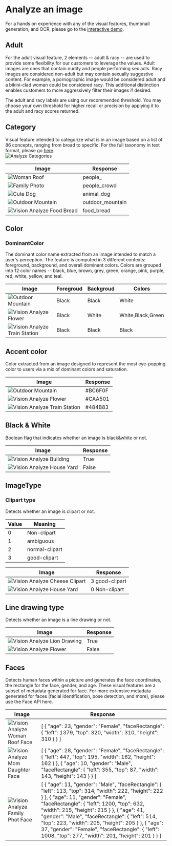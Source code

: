 # Analyze an image

For a hands on experience with any of the visual features, thumbnail generation, and OCR, please go to the  [interactive demo](https://www.projectoxford.ai/demo/vision). 

## Adult

For the adult visual feature, 2 elements -- adult & racy -- are used to provide some flexibility for our customers to leverage the values.        Adult images are ones that contain nudity and people performing sex acts.        Racy images are considered non-adult but may contain sexually suggestive content.        For example, a pornographic image would be considered adult and a bikini-clad woman could be considered racy.        This additional distinction enables customers to more aggressively filter their images if desired.     

The adult and racy labels are using our recommended threshold.  You may choose your own threshold for higher recall or precision by applying it to the adult and racy scores returned.     

## Category

Visual feature intended to categorize what is in an image based on a list of 86 concepts, ranging from broad to specific. For the full taxonomy in text format, please go [here](https://www.projectoxford.ai/images/bright/vision/examples/86categories.txt).  
![Analyze Categories](./Images/analyze_categories.jpg)  

Image                                                                           | Response
------------------------------------------------------------------------------- | ----------------
![Woman Roof](./Images/woman_roof.jpg)                                   | people_
![Family Photo](./Images/family_photo.jpg)                               | people_crowd
![Cute Dog](./Images/cute_dog.jpg)                                       | animal_dog
![Outdoor Mountain](./Images/mountain_vista.jpg)                       | outdoor_mountain
![Vision Analyze Food Bread](./Images/bread.jpg) | food_bread

## Color
### DominantColor
The dominant color name extracted from an image intended to match a user's perception. The feature is computed in 3 different contexts: foreground, background, and overall dominant colors. Colors are grouped into 12 color names -- black, blue, brown, grey, green, orange, pink, purple, red, white, yellow, and teal.  

Image                                                                                 | Foregroud |Backgroud| Colors
------------------------------------------------------------------------------------- | --------- | ------- | ------
![Outdoor Mountain](./Images/mountain_vista.jpg)                             | Black     | Black   | White
![Vision Analyze Flower](./Images/flower.jpg)                 | Black     | White   | White,Black,Green
![Vision Analyze Train Station](./Images/train_station.jpg) | Black     | Black   | Black

## Accent color
Color extracted from an image designed to represent the most eye-popping color to users via a mix of dominant colors and saturation.  

Image                                                                                 | Response
------------------------------------------------------------------------------------- | ----
![Outdoor Mountain](./Images/mountain_vista.jpg)                             | #BC6F0F
![Vision Analyze Flower](./Images/flower.jpg)                 | #CAA501
![Vision Analyze Train Station](./Images/train_station.jpg) | #484B83

## Black & White
Boolean flag that indicates whether an image is black&white or not.  

Image                                                                                 | Response
------------------------------------------------------------------------------------- | ----
![Vision Analyze Building](./Images/bw_buildings.jpg)             | True
![Vision Analyze House Yard](./Images/house_yard.jpg)       | False

## ImageType
### Clipart type
Detects whether an image is clipart or not.  

Value | Meaning
----- | --------------
0     | Non-clipart
1     | ambiguous
2     | normal-clipart
3     | good-clipart

Image|Response
----|----
![Vision Analyze Cheese Clipart](./Images/cheese_clipart.jpg)|3 good-clipart
![Vision Analyze House Yard](./Images/house_yard.jpg)|0 Non-clipart

## Line drawing type
Detects whether an image is a line drawing or not.  

Image|Response
----|----
![Vision Analyze Lion Drawing](./Images/lion_drawing.jpg)|True
![Vision Analyze Flower](./Images/flower.jpg)|False

## Faces
Detects human faces within a picture and generates the face coordinates, the rectangle for the face, gender, and age. These visual features are a subset of metadata generated for face. For more extensive metadata generated for faces (facial identification, pose detection, and more), please use the Face API here.  

Image|Response
----|----
![Vision Analyze Woman Roof Face](./Images/woman_roof_face.png) | [ { "age": 23, "gender": "Female", "faceRectangle": { "left": 1379, "top": 320, "width": 310, "height": 310 } } ]
![Vision Analyze Mom Daughter Face](./Images/mom_daughter_face.png) | [ { "age": 28, "gender": "Female", "faceRectangle": { "left": 447, "top": 195, "width": 162, "height": 162 } }, { "age": 10, "gender": "Male", "faceRectangle": { "left": 355, "top": 87, "width": 143, "height": 143 } } ] 
![Vision Analyze Family Phot Face](./Images/family_photo_face.png) | [ { "age": 11, "gender": "Male", "faceRectangle": { "left": 113, "top": 314, "width": 222, "height": 222 } }, { "age": 11, "gender": "Female", "faceRectangle": { "left": 1200, "top": 632, "width": 215, "height": 215 } }, { "age": 41, "gender": "Male", "faceRectangle": { "left": 514, "top": 223, "width": 205, "height": 205 } }, { "age": 37, "gender": "Female", "faceRectangle": { "left": 1008, "top": 277, "width": 201, "height": 201 } } ] 
